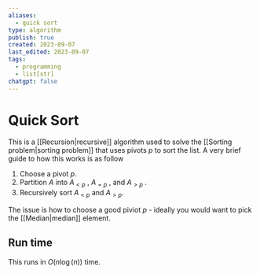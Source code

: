 ```yaml
---
aliases:
  - quick sort
type: algorithm
publish: true
created: 2023-09-07
last_edited: 2023-09-07
tags:
  - programming
  - list[str]
chatgpt: false
---
```

# Quick Sort

This is a [[Recursion|recursive]] algorithm used to solve the [[Sorting problem|sorting problem]] that uses pivots $p$ to sort the list. A very brief guide to how this works is as follow

1. Choose a pivot $p$.
2. Partition $A$ into $A_{<p}$ , $A_{=p}$ , and $A_{>p}$ .
3. Recursively sort $A_{<p}$ and $A_{>p}$.

The issue is how to choose a good piviot $p$ - ideally you would want to pick the [[Median|median]] element. 

## Run time

This runs in $O(n\log(n))$ time.